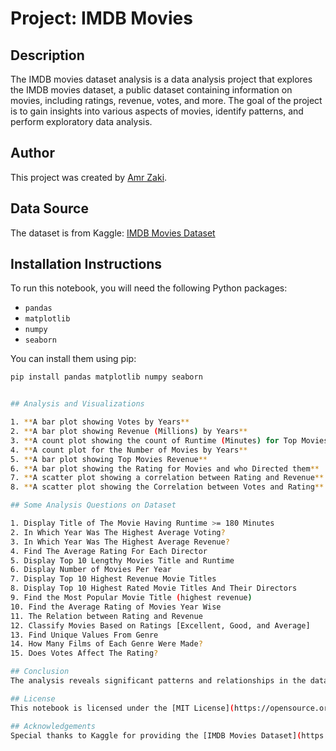 # Project: IMDB Movies

## Description
The IMDB movies dataset analysis is a data analysis project that explores the IMDB movies dataset, a public dataset containing information on movies, including ratings, revenue, votes, and more. The goal of the project is to gain insights into various aspects of movies, identify patterns, and perform exploratory data analysis.

## Author
This project was created by [Amr Zaki](https://www.linkedin.com/in/amr-zaki-16924a217/).

## Data Source
The dataset is from Kaggle: [IMDB Movies Dataset](https://www.kaggle.com/PromptCloudHQ/imdb-data)

## Installation Instructions
To run this notebook, you will need the following Python packages:
- `pandas`
- `matplotlib`
- `numpy`
- `seaborn`

You can install them using pip:

```bash
pip install pandas matplotlib numpy seaborn


## Analysis and Visualizations

1. **A bar plot showing Votes by Years**
2. **A bar plot showing Revenue (Millions) by Years**
3. **A count plot showing the count of Runtime (Minutes) for Top Movies**
4. **A count plot for the Number of Movies by Years**
5. **A bar plot showing Top Movies Revenue**
6. **A bar plot showing the Rating for Movies and who Directed them**
7. **A scatter plot showing a correlation between Rating and Revenue**
8. **A scatter plot showing the Correlation between Votes and Rating**

## Some Analysis Questions on Dataset

1. Display Title of The Movie Having Runtime >= 180 Minutes
2. In Which Year Was The Highest Average Voting?
3. In Which Year Was The Highest Average Revenue?
4. Find The Average Rating For Each Director
5. Display Top 10 Lengthy Movies Title and Runtime
6. Display Number of Movies Per Year
7. Display Top 10 Highest Revenue Movie Titles
8. Display Top 10 Highest Rated Movie Titles And Their Directors
9. Find the Most Popular Movie Title (highest revenue)
10. Find the Average Rating of Movies Year Wise
11. The Relation between Rating and Revenue
12. Classify Movies Based on Ratings [Excellent, Good, and Average]
13. Find Unique Values From Genre
14. How Many Films of Each Genre Were Made?
15. Does Votes Affect The Rating?

## Conclusion
The analysis reveals significant patterns and relationships in the dataset, providing insights into movie trends, revenue, ratings, and more. The visualizations and detailed analysis contribute to a deeper understanding of the data and its implications.

## License
This notebook is licensed under the [MIT License](https://opensource.org/licenses/MIT). You are free to use, modify, and distribute this notebook under the terms of the license.

## Acknowledgements
Special thanks to Kaggle for providing the [IMDB Movies Dataset](https://www.kaggle.com/PromptCloudHQ/imdb-data).
